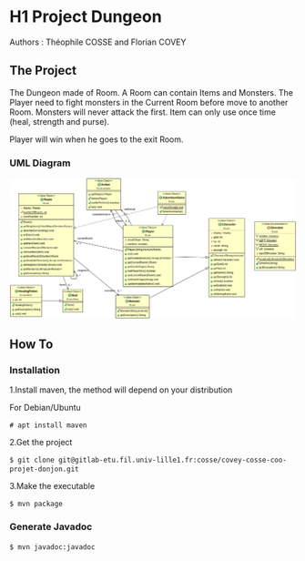 # H1 Project Dungeon

Authors : Théophile COSSE and Florian COVEY

## The Project 
The Dungeon made of Room.
A Room can contain Items and Monsters.
The Player need to fight monsters in the Current Room before move to another Room.
Monsters will never attack the first. Item can only use once time (heal, strength and purse).

Player will win when he goes to the exit Room.

### UML Diagram
![Image](DONJON/diag.png)

## How To
### Installation
1.Install maven, the method will depend on your distribution

For Debian/Ubuntu

```
# apt install maven
```

2.Get the project

```
$ git clone git@gitlab-etu.fil.univ-lille1.fr:cosse/covey-cosse-coo-projet-donjon.git
```

3.Make the executable

```
$ mvn package
```

### Generate Javadoc
```
$ mvn javadoc:javadoc
```

